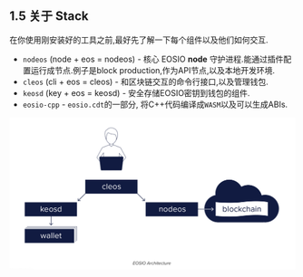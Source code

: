 ## 1.5 关于 Stack

在你使用刚安装好的工具之前,最好先了解一下每个组件以及他们如何交互.

- `nodeos` (node + eos = nodeos) - 核心 EOSIO **node** 守护进程.能通过插件配置运行成节点.例子是block production,作为API节点,以及本地开发环境.
- `cleos` (cli + eos = cleos) - 和区块链交互的命令行接口,以及管理钱包.
- `keosd` (key + eos = keosd) - 安全存储EOSIO密钥到钱包的组件.
- `eosio-cpp` -  `eosio.cdt`的一部分, 将C++代码编译成`WASM`以及可以生成ABIs.

![01](imgs/eos_study_01.png)


